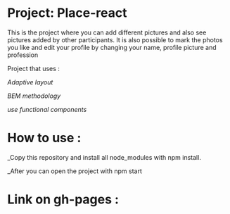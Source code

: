 # Project: Place-react

This is the project where you can add different pictures and also see pictures added by other participants. It is also possible to mark the photos you like and edit your profile by changing your name, profile picture and profession

Project that uses :

_Adaptive layout_

_BEM methodology_

_use functional components_

# How to use :

\_Copy this repository and install all node_modules with npm install.

\_After you can open the project with npm start

# Link on gh-pages :
